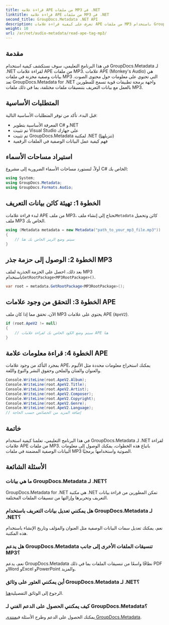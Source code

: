 ```yaml
---
title: قراءة علامة APE من ملفات MP3 في .NET
linktitle: قراءة علامة APE من ملفات MP3 في .NET
second_title: GroupDocs.Metadata .NET API
description: تعرف على كيفية قراءة علامات APE من ملفات MP3 باستخدام GroupDocs.Metadata لـ .NET. استكشف استخراج البيانات التعريفية في لغة C# مع إرشادات خطوة بخطوة.
weight: 10
url: /ar/net/audio-metadata/read-ape-tag-mp3/
---
```

## مقدمة
في هذا البرنامج التعليمي، سوف نستكشف كيفية استخدام GroupDocs.Metadata لـ .NET لقراءة علامات APE من ملفات MP3. علامات APE (Monkey's Audio) هي بيانات وصفية مخزنة في ملفات MP3 التي تحتوي على معلومات حول محتوى الصوت. تعد GroupDocs.Metadata for .NET واجهة برمجة تطبيقات قوية تسمح للمطورين بالعمل مع بيانات التعريف بتنسيقات ملفات مختلفة، بما في ذلك ملفات MP3.
## المتطلبات الأساسية
قبل البدء، تأكد من توفر المتطلبات الأساسية التالية:
- المعرفة الأساسية بتطوير C# و.NET
- تم تثبيت Visual Studio على جهازك
-  تم تثبيت GroupDocs.Metadata لمكتبة .NET (تنزيل[هنا](https://releases.groupdocs.com/metadata/net/))
- فهم كيفية عمل البيانات الوصفية في الملفات الرقمية

## استيراد مساحات الأسماء
أولاً، لنستورد مساحات الأسماء الضرورية إلى مشروع C# الخاص بك:
```csharp
using System;
using GroupDocs.Metadata;
using GroupDocs.Formats.Audio;
```
## الخطوة 1: تهيئة كائن بيانات التعريف
 لبدء قراءة علامات APE من ملف MP3، تحتاج إلى إنشاء ملف`Metadata` كائن وتحميل ملف MP3 الخاص بك.
```csharp
using (Metadata metadata = new Metadata("path_to_your_mp3_file.mp3"))
{
    // سيتم وضع الرمز الخاص بك هنا
}
```
## الخطوة 2: الوصول إلى حزمة جذر MP3
 بعد ذلك، احصل على الحزمة الجذرية لملف MP3 باستخدام`GetRootPackage<MP3RootPackage>()`.
```csharp
var root = metadata.GetRootPackage<MP3RootPackage>();
```
## الخطوة 3: التحقق من وجود علامات APE
الآن، تحقق مما إذا كان ملف MP3 يحتوي على علامات APE (`ApeV2`).
```csharp
if (root.ApeV2 != null)
{
    // سيتم وضع الكود الخاص بك لقراءة علامات APE هنا
}
```
## الخطوة 4: قراءة معلومات علامة APE
بمجرد التأكد من وجود علامات APE، يمكنك استخراج معلومات محددة مثل الألبوم والعنوان والفنان والملحن وحقوق النشر والنوع واللغة.
```csharp
Console.WriteLine(root.ApeV2.Album);
Console.WriteLine(root.ApeV2.Title);
Console.WriteLine(root.ApeV2.Artist);
Console.WriteLine(root.ApeV2.Composer);
Console.WriteLine(root.ApeV2.Copyright);
Console.WriteLine(root.ApeV2.Genre);
Console.WriteLine(root.ApeV2.Language);
// إضافة المزيد من الخصائص حسب الحاجة
```

## خاتمة
في هذا البرنامج التعليمي، تعلمنا كيفية استخدام GroupDocs.Metadata لـ .NET لقراءة علامات APE من ملفات MP3. باتباع هذه الخطوات، يمكنك الوصول إلى معلومات البيانات الوصفية المضمنة في ملفات MP3 الصوتية واستخدامها برمجيًا.

## الأسئلة الشائعة
### ما هي بيانات GroupDocs.Metadata لـ .NET؟
GroupDocs.Metadata for .NET هي مكتبة .NET تمكن المطورين من قراءة بيانات التعريف وتحريرها وإزالتها من تنسيقات الملفات المختلفة.
### هل يمكنني تعديل بيانات التعريف باستخدام GroupDocs.Metadata لـ .NET؟
نعم، يمكنك تعديل سمات البيانات الوصفية مثل العنوان والمؤلف وتاريخ الإنشاء باستخدام هذه المكتبة.
### هل يدعم GroupDocs.Metadata تنسيقات الملفات الأخرى إلى جانب MP3؟
نعم، يدعم GroupDocs.Metadata نطاقًا واسعًا من تنسيقات الملفات بما في ذلك PDF وWord وExcel وPowerPoint والمزيد.
### أين يمكنني العثور على وثائق GroupDocs.Metadata لـ .NET؟
 الرجوع إلى الوثائق التفصيلية[هنا](https://tutorials.groupdocs.com/metadata/net/).
### كيف يمكنني الحصول على الدعم الفني لـ GroupDocs.Metadata؟
 يمكنك الحصول على الدعم وطرح الأسئلة في[منتدى GroupDocs.Metadata](https://forum.groupdocs.com/c/metadata/14).